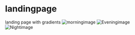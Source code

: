# landingpage
landing page with gradients
![morningimage](https://user-images.githubusercontent.com/100104898/158040758-fb081baa-72b0-451c-b7c8-ad280be9bce4.png)
![Eveningimage](https://user-images.githubusercontent.com/100104898/158040759-7923c835-a352-44d2-b08b-3f209e39bc5b.png)
![Nightimage](https://user-images.githubusercontent.com/100104898/158040760-78d52e70-a176-4b51-9acd-72f23193e7cf.png)
